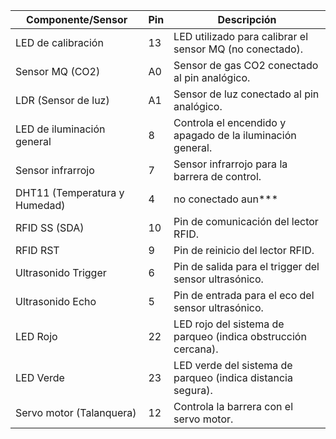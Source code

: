 


| **Componente/Sensor**             | **Pin**                | **Descripción**                                              |
|-----------------------------------|------------------------|--------------------------------------------------------------|
| LED de calibración                | 13                     | LED utilizado para calibrar el sensor MQ (no conectado).      |
| Sensor MQ (CO2)                   | A0                     | Sensor de gas CO2 conectado al pin analógico.                 |
| LDR (Sensor de luz)               | A1                     | Sensor de luz conectado al pin analógico.                     |
| LED de iluminación general        | 8                      | Controla el encendido y apagado de la iluminación general.     |
| Sensor infrarrojo                 | 7                      | Sensor infrarrojo para la barrera de control.                 |
| DHT11 (Temperatura y Humedad)     | 4                      | no conectado aun***                       |
| RFID SS (SDA)                     | 10                     | Pin de comunicación del lector RFID.                          |
| RFID RST                          | 9                      | Pin de reinicio del lector RFID.                              |
| Ultrasonido Trigger               | 6                      | Pin de salida para el trigger del sensor ultrasónico.         |
| Ultrasonido Echo                  | 5                      | Pin de entrada para el eco del sensor ultrasónico.            |
| LED Rojo                          | 22                     | LED rojo del sistema de parqueo (indica obstrucción cercana). |
| LED Verde                         | 23                     | LED verde del sistema de parqueo (indica distancia segura).    |
| Servo motor (Talanquera)          | 12                     | Controla la barrera con el servo motor.                       |

